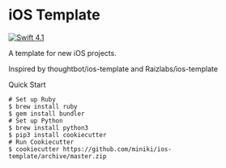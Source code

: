 # iOS Template

[![Swift 4.1](https://img.shields.io/badge/Swift-4.1-orange.svg?style=flat)](https://swift.org)

A template for new iOS projects.

Inspired by thoughtbot/ios-template and Raizlabs/ios-template

Quick Start
```
# Set up Ruby
$ brew install ruby
$ gem install bundler
# Set up Python
$ brew install python3
$ pip3 install cookiecutter
# Run Cookiecutter
$ cookiecutter https://github.com/miniki/ios-template/archive/master.zip
```
